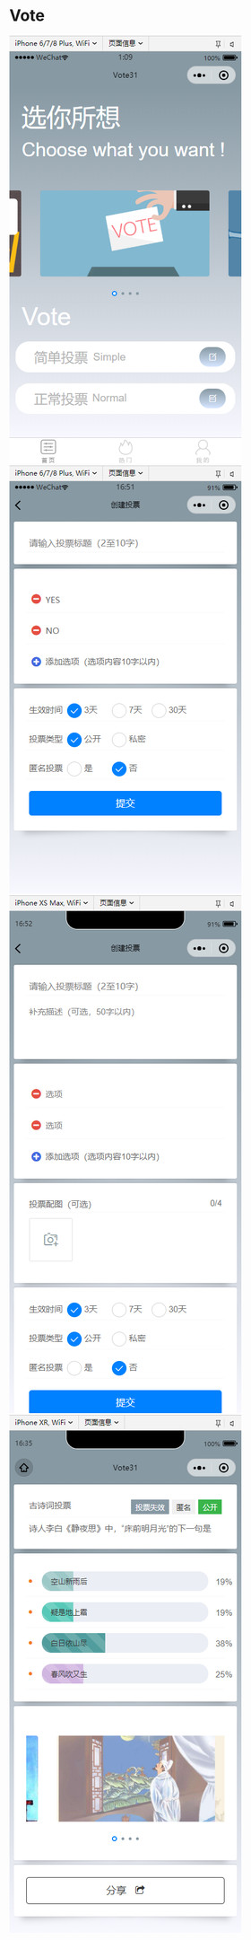 # Vote
![](https://github.com/Ay31/hello-world/blob/master/img/vote/1.png)
![](https://github.com/Ay31/hello-world/blob/master/img/vote/2.png)
![](https://github.com/Ay31/hello-world/blob/master/img/vote/3.png)
![](https://github.com/Ay31/hello-world/blob/master/img/vote/4.png)
